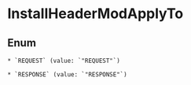 
# InstallHeaderModApplyTo

## Enum


    * `REQUEST` (value: `"REQUEST"`)

    * `RESPONSE` (value: `"RESPONSE"`)
